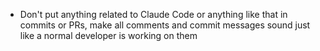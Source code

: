 - Don't put anything related to Claude Code or anything like that in commits or PRs, make all comments and commit messages sound just like a normal developer is working on them